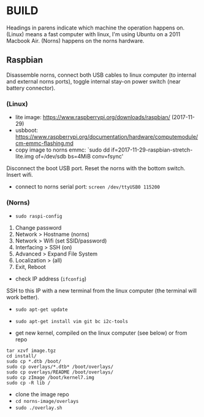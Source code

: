 # BUILD

Headings in parens indicate which machine the operation happens on. (Linux) means a fast computer with linux, I'm using Ubuntu on a 2011 Macbook Air. (Norns) happens on the norns hardware.

## Raspbian

Disassemble norns, connect both USB cables to linux computer (to internal and external norns ports), toggle internal stay-on power switch (near battery connector).

### (Linux)

* lite image: https://www.raspberrypi.org/downloads/raspbian/ (2017-11-29)
* usbboot: https://www.raspberrypi.org/documentation/hardware/computemodule/cm-emmc-flashing.md
* copy image to norns emmc: `sudo dd if=2017-11-29-raspbian-stretch-lite.img of=/dev/sdb bs=4MiB conv=fsync'

Disconnect the boot USB port. Reset the norns with the bottom switch. Insert wifi.

* connect to norns serial port: `screen /dev/ttyUSB0 115200`

### (Norns)

* `sudo raspi-config`

1. Change password
2. Network > Hostname (norns)
3. Network > Wifi (set SSID/password)
4. Interfacing > SSH (on)
5. Advanced > Expand File System
6. Localization > (all)
7. Exit, Reboot

* check IP address (`ifconfig`) 

SSH to this IP with a new terminal from the linux computer (the terminal will work better).

* `sudo apt-get update`
* `sudo apt-get install vim git bc i2c-tools`

* get new kernel, compiled on the linux computer (see below) or from repo

```
tar xzvf image.tgz
cd install/
sudo cp *.dtb /boot/
sudo cp overlays/*.dtb* /boot/overlays/
sudo cp overlays/README /boot/overlays/
sudo cp zImage /boot/kernel7.img
sudo cp -R lib /
```

* clone the image repo
* `cd norns-image/overlays`
* `sudo ./overlay.sh`


